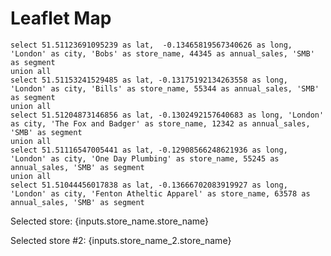 # Leaflet Map

```coords
select 51.51123691095239 as lat,  -0.13465819567340626 as long, 'London' as city, 'Bobs' as store_name, 44345 as annual_sales, 'SMB' as segment
union all
select 51.51153241529485 as lat, -0.13175192134263558 as long, 'London' as city, 'Bills' as store_name, 55344 as annual_sales, 'SMB' as segment
union all
select 51.51204873146856 as lat, -0.1302492157640683 as long, 'London' as city, 'The Fox and Badger' as store_name, 12342 as annual_sales, 'SMB' as segment
union all
select 51.51116547005441 as lat, -0.12908566248621936 as long, 'London' as city, 'One Day Plumbing' as store_name, 55245 as annual_sales, 'SMB' as segment
union all
select 51.51044456017838 as lat, -0.13666702083919927 as long, 'London' as city, 'Fenton Atheltic Apparel' as store_name, 63578 as annual_sales, 'SMB' as segment
```

Selected store: {inputs.store_name.store_name}

<InputMap 
    data={coords} 
    lat="lat"
    long="long"
    name="store_name"
	min="10000"
	max="70000"
	value="annual_sales"
    height=500
/>

Selected store #2: {inputs.store_name_2.store_name}

<InputMap 
    data={coords} 
    lat="lat"
    long="long"
    name="store_name_2"
    height=500
/>

